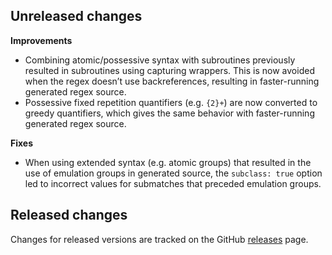 ## Unreleased changes

**Improvements**

- Combining atomic/possessive syntax with subroutines previously resulted in subroutines using capturing wrappers. This is now avoided when the regex doesn’t use backreferences, resulting in faster-running generated regex source.
- Possessive fixed repetition quantifiers (e.g. `{2}+`) are now converted to greedy quantifiers, which gives the same behavior with faster-running generated regex source.

**Fixes**

- When using extended syntax (e.g. atomic groups) that resulted in the use of emulation groups in generated source, the `subclass: true` option led to incorrect values for submatches that preceded emulation groups.

## Released changes

Changes for released versions are tracked on the GitHub [releases](https://github.com/slevithan/regex/releases) page.
